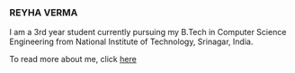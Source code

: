### **REYHA VERMA**

I am a 3rd year student currently pursuing my B.Tech in Computer Science Engineering from National Institute of Technology, Srinagar, India. 

To read more about me, click [here][link]

[link]: http://reyha.github.io/
